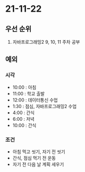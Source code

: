 # 21-11-22

## 우선 순위
1. 자바프로그래밍2 9, 10, 11 주차 공부

## 예외

### 시각
- 10:00 : 아침
- 11:00 : 학교 출발
- 12:00 : 데이터통신 수업
- 1:30 : 점심, 자바프로그래밍2 수업
- 4:00 : 간식
- 6:00 : 저녁
- 10:00 : 간식

### 조건
- 아침 먹고 씻기, 자기 전 씻기
- 간식, 점심 먹기 전 운동
- 자기 전 다음 날 계획 세우기